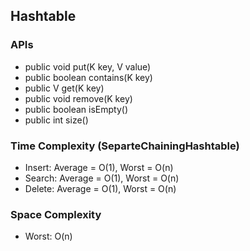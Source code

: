 ## Hashtable

### APIs
- public void put(K key, V value)
- public boolean contains(K key)
- public V get(K key)
- public void remove(K key)
- public boolean isEmpty()
- public int size()

### Time Complexity (SeparteChainingHashtable)
- Insert: Average = O(1), Worst = O(n)  
- Search: Average = O(1), Worst = O(n)
- Delete: Average = O(1), Worst = O(n)

### Space Complexity
- Worst: O(n)  